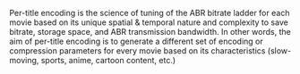 







Per-title encoding is the science of tuning of the ABR bitrate 
ladder for each movie based on its unique spatial & temporal nature 
and complexity to save bitrate, storage space, and ABR transmission 
bandwidth. In other words, the aim of per-title encoding is to generate a
 different set of encoding or compression parameters for every movie 
based on its characteristics (slow-moving, sports, anime, cartoon 
content, etc.)


